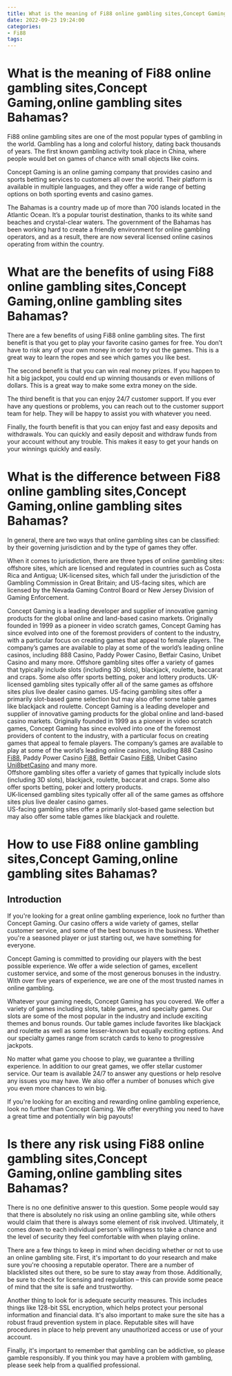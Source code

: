 ```yaml
---
title: What is the meaning of Fi88 online gambling sites,Concept Gaming,online gambling sites Bahamas
date: 2022-09-23 19:24:00
categories:
- Fi88
tags:
---
```



#  What is the meaning of Fi88 online gambling sites,Concept Gaming,online gambling sites Bahamas?

Fi88 online gambling sites are one of the most popular types of gambling in the world. Gambling has a long and colorful history, dating back thousands of years. The first known gambling activity took place in China, where people would bet on games of chance with small objects like coins.

Concept Gaming is an online gaming company that provides casino and sports betting services to customers all over the world. Their platform is available in multiple languages, and they offer a wide range of betting options on both sporting events and casino games.

The Bahamas is a country made up of more than 700 islands located in the Atlantic Ocean. It’s a popular tourist destination, thanks to its white sand beaches and crystal-clear waters. The government of the Bahamas has been working hard to create a friendly environment for online gambling operators, and as a result, there are now several licensed online casinos operating from within the country.

#  What are the benefits of using Fi88 online gambling sites,Concept Gaming,online gambling sites Bahamas?

There are a few benefits of using Fi88 online gambling sites. The first benefit is that you get to play your favorite casino games for free. You don’t have to risk any of your own money in order to try out the games. This is a great way to learn the ropes and see which games you like best.

The second benefit is that you can win real money prizes. If you happen to hit a big jackpot, you could end up winning thousands or even millions of dollars. This is a great way to make some extra money on the side.

The third benefit is that you can enjoy 24/7 customer support. If you ever have any questions or problems, you can reach out to the customer support team for help. They will be happy to assist you with whatever you need.

Finally, the fourth benefit is that you can enjoy fast and easy deposits and withdrawals. You can quickly and easily deposit and withdraw funds from your account without any trouble. This makes it easy to get your hands on your winnings quickly and easily.

#  What is the difference between Fi88 online gambling sites,Concept Gaming,online gambling sites Bahamas?

In general, there are two ways that online gambling sites can be classified: by their governing jurisdiction and by the type of games they offer.

When it comes to jurisdiction, there are three types of online gambling sites: offshore sites, which are licensed and regulated in countries such as Costa Rica and Antigua; UK-licensed sites, which fall under the jurisdiction of the Gambling Commission in Great Britain; and US-facing sites, which are licensed by the Nevada Gaming Control Board or New Jersey Division of Gaming Enforcement.

Concept Gaming is a leading developer and supplier of innovative gaming products for the global online and land-based casino markets. 
Originally founded in 1999 as a pioneer in video scratch games, Concept Gaming has since evolved into one of the foremost providers of content to the industry, with a particular focus on creating games that appeal to female players.
The company’s games are available to play at some of the world’s leading online casinos, including 888 Casino, Paddy Power Casino, Betfair Casino, Unibet Casino and many more.
Offshore gambling sites offer a variety of games that typically include slots (including 3D slots), blackjack, roulette, baccarat and craps. Some also offer sports betting, poker and lottery products. UK-licensed gambling sites typically offer all of the same games as offshore sites plus live dealer casino games. US-facing gambling sites offer a primarily slot-based game selection but may also offer some table games like blackjack and roulette.
Concept Gaming is a leading developer and supplier of innovative gaming products for the global online and land-based casino markets. Originally founded in 1999 as a pioneer in video scratch games, Concept Gaming has since evolved into one of the foremost providers of content to the industry, with a particular focus on creating games that appeal to female players.
The company’s games are available to play at some of the world’s leading online casinos, including 888 Casino <a href="https://www.fi88.com/">Fi88</a>, Paddy Power Casino <a href="https://www.fi88.com/en/paddy-power">Fi88</a>, Betfair Casino <a href="https://www.fi88.com/en/betfair">Fi88</a>, Unibet Casino <a href="https://www.uni8betcasino.com/#!/EN/home">Uni8betCasino</a> and many more.<br>Offshore gambling sites offer a variety of games that typically include slots (including 3D slots), blackjack, roulette, baccarat and craps. Some also offer sports betting, poker and lottery products.<br>UK-licensed gambling sites typically offer all of the same games as offshore sites plus live dealer casino games.<br>US-facing gambling sites offer a primarily slot-based game selection but may also offer some table games like blackjack and roulette.<br>

#  How to use Fi88 online gambling sites,Concept Gaming,online gambling sites Bahamas?

 ## Introduction

If you're looking for a great online gambling experience, look no further than Concept Gaming. Our casino offers a wide variety of games, stellar customer service, and some of the best bonuses in the business. Whether you're a seasoned player or just starting out, we have something for everyone.

Concept Gaming is committed to providing our players with the best possible experience. We offer a wide selection of games, excellent customer service, and some of the most generous bonuses in the industry. With over five years of experience, we are one of the most trusted names in online gambling.

Whatever your gaming needs, Concept Gaming has you covered. We offer a variety of games including slots, table games, and specialty games. Our slots are some of the most popular in the industry and include exciting themes and bonus rounds. Our table games include favorites like blackjack and roulette as well as some lesser-known but equally exciting options. And our specialty games range from scratch cards to keno to progressive jackpots.

No matter what game you choose to play, we guarantee a thrilling experience. In addition to our great games, we offer stellar customer service. Our team is available 24/7 to answer any questions or help resolve any issues you may have. We also offer a number of bonuses which give you even more chances to win big.

If you're looking for an exciting and rewarding online gambling experience, look no further than Concept Gaming. We offer everything you need to have a great time and potentially win big payouts!

#  Is there any risk using Fi88 online gambling sites,Concept Gaming,online gambling sites Bahamas?

There is no one definitive answer to this question. Some people would say that there is absolutely no risk using an online gambling site, while others would claim that there is always some element of risk involved. Ultimately, it comes down to each individual person's willingness to take a chance and the level of security they feel comfortable with when playing online.

There are a few things to keep in mind when deciding whether or not to use an online gambling site. First, it's important to do your research and make sure you're choosing a reputable operator. There are a number of blacklisted sites out there, so be sure to stay away from those. Additionally, be sure to check for licensing and regulation – this can provide some peace of mind that the site is safe and trustworthy.

Another thing to look for is adequate security measures. This includes things like 128-bit SSL encryption, which helps protect your personal information and financial data. It's also important to make sure the site has a robust fraud prevention system in place. Reputable sites will have procedures in place to help prevent any unauthorized access or use of your account.

Finally, it's important to remember that gambling can be addictive, so please gamble responsibly. If you think you may have a problem with gambling, please seek help from a qualified professional.